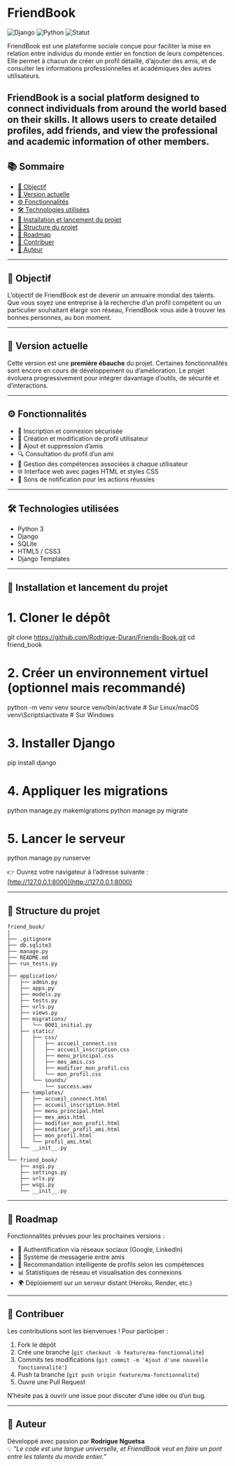 # FriendBook

![Django](https://img.shields.io/badge/Django-5.2.5-green)
![Python](https://img.shields.io/badge/Python-3.13.5-blue)
![Statut](https://img.shields.io/badge/Version-v1.0-yellow)

FriendBook est une plateforme sociale conçue pour faciliter la mise en relation entre individus du monde entier en fonction de leurs compétences. Elle permet à chacun de créer un profil détaillé, d’ajouter des amis, et de consulter les informations professionnelles et académiques des autres utilisateurs.

FriendBook is a social platform designed to connect individuals from around the world based on their skills. It allows users to create detailed profiles, add friends, and view the professional and academic information of other members.
---

## 📚 Sommaire

- [🎯 Objectif](#-objectif)
- [📌 Version actuelle](#-version-actuelle)
- [⚙️ Fonctionnalités](#-fonctionnalités)
- [🛠️ Technologies utilisées](#-technologies-utilisées)
- [🚀 Installation et lancement du projet](#-installation-et-lancement-du-projet)
- [📁 Structure du projet](#-structure-du-projet)
- [🔮 Roadmap](#-roadmap)
- [🤝 Contribuer](#-contribuer)
- [👤 Auteur](#-auteur)

---

## 🎯 Objectif

L’objectif de FriendBook est de devenir un annuaire mondial des talents. Que vous soyez une entreprise à la recherche d’un profil compétent ou un particulier souhaitant élargir son réseau, FriendBook vous aide à trouver les bonnes personnes, au bon moment.

---

## 📌 Version actuelle

Cette version est une **première ébauche** du projet. Certaines fonctionnalités sont encore en cours de développement ou d’amélioration. Le projet évoluera progressivement pour intégrer davantage d’outils, de sécurité et d’interactions.

---

## ⚙️ Fonctionnalités

- 🔐 Inscription et connexion sécurisée  
- 📝 Création et modification de profil utilisateur  
- 👥 Ajout et suppression d’amis  
- 🔍 Consultation du profil d’un ami  
- 🧠 Gestion des compétences associées à chaque utilisateur  
- 🌐 Interface web avec pages HTML et styles CSS  
- 🔔 Sons de notification pour les actions réussies  

---

## 🛠️ Technologies utilisées

- Python 3  
- Django  
- SQLite  
- HTML5 / CSS3  
- Django Templates  

---

## 🚀 Installation et lancement du projet


# 1. Cloner le dépôt
git clone https://github.com/Rodrigue-Duran/Friends-Book.git
cd friend_book

# 2. Créer un environnement virtuel (optionnel mais recommandé)
python -m venv venv
source venv/bin/activate  # Sur Linux/macOS
venv\Scripts\activate     # Sur Windows

# 3. Installer Django
pip install django

# 4. Appliquer les migrations
python manage.py makemigrations
python manage.py migrate

# 5. Lancer le serveur
python manage.py runserver


👉 Ouvrez votre navigateur à l’adresse suivante :  
[http://127.0.0.1:8000](http://127.0.0.1:8000)

---

## 📁 Structure du projet

```
friend_book/
│
├── .gitignore
├── db.sqlite3
├── manage.py
├── README.md
├── run_tests.py
│
├── application/
│   ├── admin.py
│   ├── apps.py
│   ├── models.py
│   ├── tests.py
│   ├── urls.py
│   ├── views.py
│   ├── migrations/
│   │   └── 0001_initial.py
│   ├── static/
│   │   ├── css/
│   │   │   ├── accueil_connect.css
│   │   │   ├── accueil_inscription.css
│   │   │   ├── menu_principal.css
│   │   │   ├── mes_amis.css
│   │   │   ├── modifier_mon_profil.css
│   │   │   └── mon_profil.css
│   │   └── sounds/
│   │       └── success.wav
│   ├── templates/
│   │   ├── accueil_connect.html
│   │   ├── accueil_inscription.html
│   │   ├── menu_principal.html
│   │   ├── mes_amis.html
│   │   ├── modifier_mon_profil.html
│   │   ├── modifier_profil_ami.html
│   │   ├── mon_profil.html
│   │   └── profil_ami.html
│   └── __init__.py
│
└── friend_book/
    ├── asgi.py
    ├── settings.py
    ├── urls.py
    ├── wsgi.py
    └── __init__.py
```

---

## 🔮 Roadmap

Fonctionnalités prévues pour les prochaines versions :

- 🔐 Authentification via réseaux sociaux (Google, LinkedIn)
- 📩 Système de messagerie entre amis
- 🧠 Recommandation intelligente de profils selon les compétences
- 📊 Statistiques de réseau et visualisation des connexions
- 🌍 Déploiement sur un serveur distant (Heroku, Render, etc.)

---

## 🤝 Contribuer

Les contributions sont les bienvenues ! Pour participer :

1. Fork le dépôt  
2. Crée une branche (`git checkout -b feature/ma-fonctionnalite`)  
3. Commits tes modifications (`git commit -m 'Ajout d'une nouvelle fonctionnalité'`)  
4. Push ta branche (`git push origin feature/ma-fonctionnalite`)  
5. Ouvre une Pull Request  

N’hésite pas à ouvrir une issue pour discuter d’une idée ou d’un bug.

---

## 👤 Auteur

Développé avec passion par **Rodrigue Nguetsa**  
💡 *“Le code est une langue universelle, et FriendBook veut en faire un pont entre les talents du monde entier.”*


